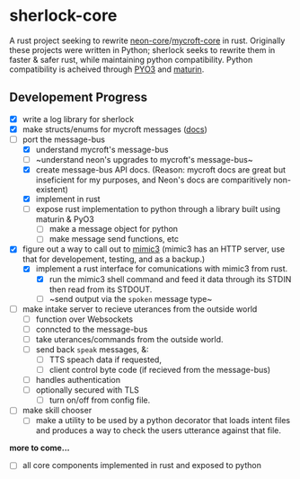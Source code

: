 # sherlock-core

A rust project seeking to rewrite [neon-core](https://github.com/NeonGeckoCom/NeonCore)/[mycroft-core](https://github.com/MycroftAI/mycroft-core) in rust. Originally these projects were written in Python; sherlock seeks to rewrite them in faster & safer rust, while maintaining python compatibility. Python compatibility is acheived through [PYO3](https://docs.rs/pyo3/latest/pyo3/) and [maturin](https://github.com/PyO3/maturin).

## Developement Progress

- [x] write a log library for sherlock
- [x] make structs/enums for mycroft messages ([docs](https://github.com/MycroftAI/documentation/blob/master/docs/mycroft-technologies/mycroft-core/message-types.md))
- [ ] port the message-bus
    - [x] understand mycroft's message-bus
    - [ ] ~understand neon's upgrades to mycroft's message-bus~
    - [x] create message-bus API docs. (Reason: mycroft docs are great but inseficient for my purposes, and Neon's docs are comparitively non-existent)
    - [x] implement in rust
    - [ ] expose rust implementation to python through a library built using maturin & PyO3
        - [ ] make a message object for python
        - [ ] make message send functions, etc
- [x] figure out a way to call out to [mimic3](https://github.com/MycroftAI/mimic3) (mimic3 has an HTTP server, use that for developement, testing, and as a backup.)
    - [x] implement a rust interface for comunications with mimic3 from rust.
        - [x] run the mimic3 shell command and feed it data through its STDIN then read from its STDOUT.
        - [ ] ~send output via the `spoken` message type~
- [ ] make intake server to recieve uterances from the outside world
    - [ ] function over Websockets
    - [ ] conncted to the message-bus
    - [ ] take uterances/commands from the outside world.
    - [ ] send back `speak` messages, &:
        - [ ] TTS speach data if requested,
        - [ ] client control byte code (if recieved from the message-bus)
    - [ ] handles authentication
    - [ ] optionally secured with TLS
        - [ ] turn on/off from config file.
- [ ] make skill chooser
    - [ ] make a utility to be used by a python decorator that loads intent files and produces a way to check the users utterance against that file.
<!-- - [ ]  -->

**more to come...**

- [ ] all core components implemented in rust and exposed to python


